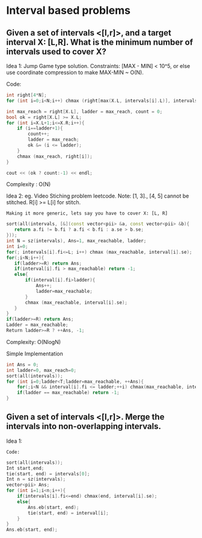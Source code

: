 # Interval based problems

## Given a set of intervals <[l,r]>, and a target interval X: [L,R]. What is the minimum number of intervals used to cover X?

Idea 1: Jump Game type solution. Constraints: [MAX - MIN] < 10^5, or else use coordinate compression to make MAX-MIN ~ O(N).

Code: 

```cpp
int right[4*N];
for (int i=0;i<N;i++) chmax (right[max(X.L, intervals[i].L)], intervals[i].R);

int max_reach = right[X.L], ladder = max_reach, count = 0; 
bool ok = right[X.L] >= X.L; 
for (int i=X.L+1;i<=X.R;i++){
	if (i==ladder+1){
		count++; 
		ladder = max_reach; 	
		ok &= (i <= ladder);
	}
	chmax (max_reach, right[i]); 
}

cout << (ok ? count:-1) << endl;  
```

Complexity : O(N) 

Idea 2: eg. Video Stiching problem leetcode. 
	Note: [1, 3]., [4, 5] cannot be stitched. R[i] >= L[i] for stitch. 

	Making it more generic, lets say you have to cover X: [L, R]
 
 ```cpp
sort(all(intervals, [&](const vector<pii> &a, const vector<pii> &b){
	return a.fi != b.fi ? a.fi < b.fi : a.se > b.se; 
}));
int N = sz(intervals), Ans=1, max_reachable, ladder;
int i=0;
for(; intervals[i].fi<=L; i++) chmax (max_reachable, interval[i].se); 
for(;i<N;i++){
	if(ladder>=R) return Ans; 
	if(interval[i].fi > max_reachable) return -1; 
	else{
		if(interval[i].fi>ladder){
			Ans++;
			ladder=max_reachable; 
		}
		chmax (max_reachable, interval[i].se); 
	}
}
if(ladder>=R) return Ans; 
Ladder = max_reachable; 
Return ladder>=R ? ++Ans, -1; 
```

Complexity: O(NlogN)

Simple Implementation

```cpp
int Ans = 0;
int ladder=0, max_reach=0;
sort(all(intervals));
for (int i=0;ladder<T;ladder=max_reachable, ++Ans){
	for(;i<N && interval[i].fi <= ladder;++i) chmax(max_reachable, interval[i].se);
	if(ladder == max_reachable) return -1;
}
``` 
	
## Given a set of intervals <[l,r]>. Merge the intervals into non-overlapping intervals. 

Idea 1: 

	Code: 
```cpp
sort(all(intervals));
Int start,end; 
tie(start, end) = intervals[0];
Int n = sz(intervals);
vector<pii> Ans;  
for (int i=1;i<n;i++){
	if(intervals[i].fi<=end) chmax(end, interval[i].se);
	else{
		Ans.eb(start, end);
		tie(start, end) = interval[i]; 
	}
}
Ans.eb(start, end); 		
```
